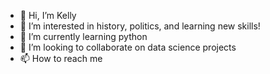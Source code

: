 - 👋 Hi, I’m Kelly
- 👀 I’m interested in history, politics, and learning new skills!
- 🌱 I’m currently learning python
- 💞️ I’m looking to collaborate on data science projects
- 📫 How to reach me

<!---
kwest15102/kwest15102 is a ✨ special ✨ repository because its `README.md` (this file) appears on your GitHub profile.
You can click the Preview link to take a look at your changes.
--->
